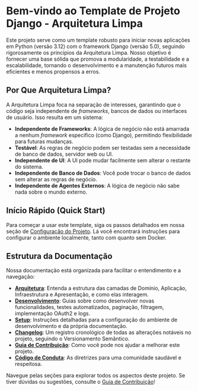 # Bem-vindo ao Template de Projeto Django - Arquitetura Limpa

Este projeto serve como um template robusto para iniciar novas aplicações em Python (versão 3.12) com o framework Django (versão 5.0), seguindo rigorosamente os princípios da Arquitetura Limpa. Nosso objetivo é fornecer uma base sólida que promova a modularidade, a testabilidade e a escalabilidade, tornando o desenvolvimento e a manutenção futuros mais eficientes e menos propensos a erros.

## Por Que Arquitetura Limpa?

A Arquitetura Limpa foca na separação de interesses, garantindo que o código seja independente de _frameworks_, bancos de dados ou interfaces de usuário. Isso resulta em um sistema:

-   **Independente de Frameworks**: A lógica de negócio não está amarrada a nenhum _framework_ específico (como Django), permitindo flexibilidade para futuras mudanças.
-   **Testável**: As regras de negócio podem ser testadas sem a necessidade de banco de dados, servidor web ou UI.
-   **Independente de UI**: A UI pode mudar facilmente sem alterar o restante do sistema.
-   **Independente de Banco de Dados**: Você pode trocar o banco de dados sem alterar as regras de negócio.
-   **Independente de Agentes Externos**: A lógica de negócio não sabe nada sobre o mundo externo.

## Início Rápido (Quick Start)

Para começar a usar este template, siga os passos detalhados em nossa seção de [Configuração do Projeto](setup/project-setup.md). Lá você encontrará instruções para configurar o ambiente localmente, tanto com quanto sem Docker.

## Estrutura da Documentação

Nossa documentação está organizada para facilitar o entendimento e a navegação:

-   **[Arquitetura](architecture/overview.md)**: Entenda a estrutura das camadas de Domínio, Aplicação, Infraestrutura e Apresentação, e como elas interagem.
-   **[Desenvolvimento](development/testing.md)**: Guias sobre como desenvolver novas funcionalidades, testes automatizados, paginação, filtragem, implementação OAuth2 e logs.
-   **[Setup](setup/project-setup.md)**: Instruções detalhadas para a configuração do ambiente de desenvolvimento e da própria documentação.
-   **[Changelog](CHANGELOG.md)**: Um registro cronológico de todas as alterações notáveis no projeto, seguindo o Versionamento Semântico.
-   **[Guia de Contribuição](CONTRIBUTING.md)**: Como você pode nos ajudar a melhorar este projeto.
-   **[Código de Conduta](CODE_OF_CONDUCT.md)**: As diretrizes para uma comunidade saudável e respeitosa.

Navegue pelas seções para explorar todos os aspectos deste projeto. Se tiver dúvidas ou sugestões, consulte o [Guia de Contribuição](CONTRIBUTING.md)!
